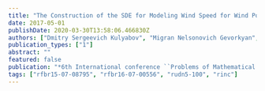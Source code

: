 ```yaml
---
title: "The Construction of the SDE for Modeling Wind Speed for Wind Power Plants"
date: 2017-05-01
publishDate: 2020-03-30T13:58:06.466830Z
authors: ["Dmitry Sergeevich Kulyabov", "Migran Nelsonovich Gevorkyan", "Anastasiya Vyacheslavovna Demidova", "Anna Vladislavovna Korolkova", "Leonid Antonovich Sevastianov"]
publication_types: ["1"]
abstract: ""
featured: false
publication: "*6th International conference ``Problems of Mathematical Phisics and Mathematical Modelling''*"
tags: ["rfbr15-07-08795", "rfbr16-07-00556", "rudn5-100", "rinc"]
---
```


